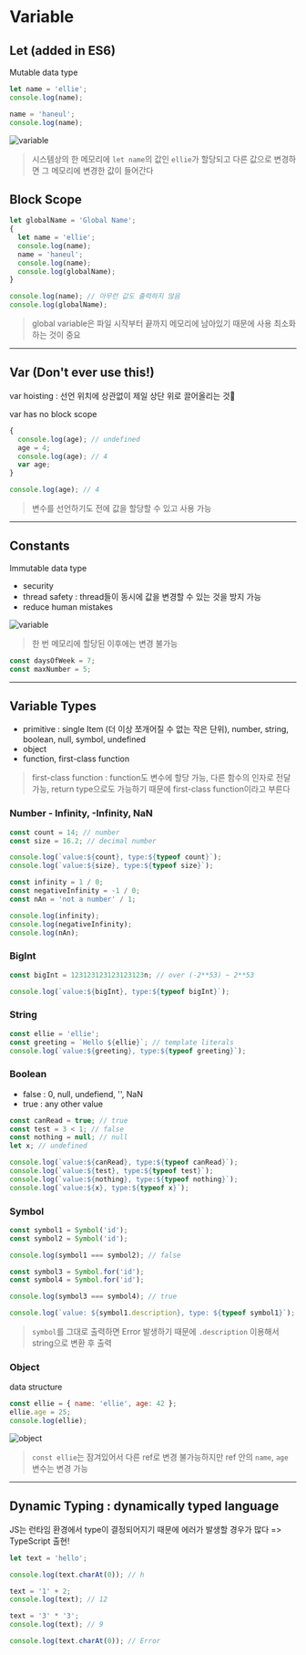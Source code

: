 # Variable

## Let (added in ES6)

Mutable data type

```js
let name = 'ellie';
console.log(name);

name = 'haneul';
console.log(name);
```

![variable](./img/let.png)

> 시스템상의 한 메모리에 `let name`의 값인 `ellie`가 할당되고 다른 값으로 변경하면 그 메모리에 변경한 값이 들어간다

## Block Scope

```js
let globalName = 'Global Name';
{
  let name = 'ellie';
  console.log(name);
  name = 'haneul';
  console.log(name);
  console.log(globalName);
}

console.log(name); // 아무런 값도 출력하지 않음
console.log(globalName);
```

> global variable은 파일 시작부터 끝까지 메모리에 남아있기 때문에 사용 최소화하는 것이 중요

---

## Var (Don't ever use this!)

var hoisting : 선언 위치에 상관없이 제일 상단 위로 끌어올리는 것

var has no block scope

```js
{
  console.log(age); // undefined
  age = 4;
  console.log(age); // 4
  var age;
}

console.log(age); // 4
```

> 변수를 선언하기도 전에 값을 할당할 수 있고 사용 가능

---

## Constants

Immutable data type

- security
- thread safety : thread들이 동시에 값을 변경할 수 있는 것을 방지 가능
- reduce human mistakes

![variable](./img/constants.png)

> 한 번 메모리에 할당된 이후에는 변경 불가능

```js
const daysOfWeek = 7;
const maxNumber = 5;
```

---

## Variable Types

- primitive : single Item (더 이상 쪼개어질 수 없는 작은 단위), number, string, boolean, null, symbol, undefined
- object
- function, first-class function

> first-class function : function도 변수에 할당 가능, 다른 함수의 인자로 전달 가능, return type으로도 가능하기 때문에 first-class function이라고 부른다

### Number - Infinity, -Infinity, NaN

```js
const count = 14; // number
const size = 16.2; // decimal number

console.log(`value:${count}, type:${typeof count}`);
console.log(`value:${size}, type:${typeof size}`);
```

```js
const infinity = 1 / 0;
const negativeInfinity = -1 / 0;
const nAn = 'not a number' / 1;

console.log(infinity);
console.log(negativeInfinity);
console.log(nAn);
```

### BigInt

```js
const bigInt = 123123123123123123n; // over (-2**53) ~ 2**53

console.log(`value:${bigInt}, type:${typeof bigInt}`);
```

### String

```js
const ellie = 'ellie';
const greeting = `Hello ${ellie}`; // template literals
console.log(`value:${greeting}, type:${typeof greeting}`);
```

### Boolean

- false : 0, null, undefiend, '', NaN
- true : any other value

```js
const canRead = true; // true
const test = 3 < 1; // false
const nothing = null; // null
let x; // undefined

console.log(`value:${canRead}, type:${typeof canRead}`);
console.log(`value:${test}, type:${typeof test}`);
console.log(`value:${nothing}, type:${typeof nothing}`);
console.log(`value:${x}, type:${typeof x}`);
```

### Symbol

```js
const symbol1 = Symbol('id');
const symbol2 = Symbol('id');

console.log(symbol1 === symbol2); // false

const symbol3 = Symbol.for('id');
const symbol4 = Symbol.for('id');

console.log(symbol3 === symbol4); // true

console.log(`value: ${symbol1.description}, type: ${typeof symbol1}`);
```

> `symbol`를 그대로 출력하면 Error 발생하기 때문에 `.description` 이용해서 string으로 변환 후 출력

### Object

data structure

```js
const ellie = { name: 'ellie', age: 42 };
ellie.age = 25;
console.log(ellie);
```

![object](./img/object.png)

> `const ellie`는 잠겨있어서 다른 ref로 변경 불가능하지만 ref 안의 `name`, `age` 변수는 변경 가능

---

## Dynamic Typing : dynamically typed language

JS는 런타임 환경에서 type이 결정되어지기 때문에 에러가 발생할 경우가 많다 => TypeScript 출현!

```js
let text = 'hello';

console.log(text.charAt(0)); // h

text = '1' + 2;
console.log(text); // 12

text = '3' * '3';
console.log(text); // 9

console.log(text.charAt(0)); // Error
```
